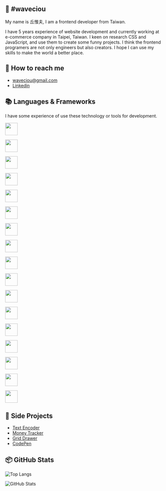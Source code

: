 ## 👀 #waveciou

My name is 丘惟夫, I am a frontend developer from Taiwan.

I have 5 years experience of website development and currently working at e-commerce company in Taipei, Taiwan. I keen on research CSS and JavaScript, and use them to create some funny projects. I think the frontend programers are not only engineers but also creators. I hope I can use my skills to make the world a better place.

## 🔗 How to reach me

- waveciou@gmail.com
- [Linkedin](https://www.linkedin.com/in/waveciou/)

## 📚 Languages & Frameworks

I have some experience of use these technology or tools for development.

<a href="https://developer.mozilla.org/zh-TW/docs/Web/HTML" target="_blank" rel="noreferrer" title="HTML5"><img width="40" height="40" src="https://user-images.githubusercontent.com/17502097/159939497-43a592cc-e545-41f6-bd82-f9e9a205c031.png" /></a>

<a href="https://developer.mozilla.org/zh-TW/docs/Web/CSS" target="_blank" rel="noreferrer" title="CSS3"><img width="40" height="40" src="https://user-images.githubusercontent.com/17502097/159939006-b29bf08b-c0c1-4d37-8b8b-59033cfe87a7.png" /></a>

<a href="https://sass-lang.com/" target="_blank" rel="noreferrer" title="Sass"><img width="40" height="40" src="https://user-images.githubusercontent.com/17502097/159939030-f2a8c0c7-0f7a-4c39-803f-9ee092a711ee.png" /></a>

<a href="https://tailwindcss.com/" target="_blank" rel="noreferrer" title="TailwindCSS"><img width="40" height="40" src="https://user-images.githubusercontent.com/17502097/159939767-9022db7c-1939-4633-8d1d-1dc7ae8d87d2.png" /></a>

<a href="https://developer.mozilla.org/zh-TW/docs/Web/JavaScript" target="_blank" rel="noreferrer" title="JavaScript"><img width="40" height="40" src="https://user-images.githubusercontent.com/17502097/159933240-2573ae3b-7f40-4398-ad51-792096e44e11.svg" /></a>

<a href="https://www.typescriptlang.org/" target="_blank" rel="noreferrer" title="TypeScript"><img width="40" height="40" src="https://user-images.githubusercontent.com/17502097/159933955-59bf9fbe-61cc-441c-a428-4f4014085eb4.svg" /></a>

<a href="https://jquery.com/" target="_blank" rel="noreferrer" title="jQuery"><img width="40" height="40" src="https://user-images.githubusercontent.com/17502097/159934483-5e254490-9e96-47b4-8bc8-c3134f200226.png" /></a>

<a href="https://vuejs.org/" target="_blank" rel="noreferrer" title="Vue.js"><img width="40" height="40" src="https://user-images.githubusercontent.com/17502097/159936081-925960b4-08da-49a0-8914-b117297dd94b.svg" /></a>

<a href="https://nuxtjs.org/" target="_blank" rel="noreferrer" title="Nuxt.js"><img width="40" height="40" src="https://user-images.githubusercontent.com/17502097/159936094-038f2251-da1c-4fc4-80cb-1c4d4d6f64b9.svg" /></a>

<a href="https://zh-hant.reactjs.org/" target="_blank" rel="noreferrer" title="React.js"><img width="40" height="40" src="https://user-images.githubusercontent.com/17502097/159936116-79803c92-953b-47cb-9426-80e16d5cf887.svg" /></a>

<a href="https://redux.js.org/" target="_blank" rel="noreferrer" title="Redux"><img width="40" height="40" src="https://user-images.githubusercontent.com/17502097/159936128-99b568e1-9e71-4dee-b136-e8ba9aeeb979.svg" /></a>

<a href="https://nextjs.org/" target="_blank" rel="noreferrer" title="Next.js"><img width="40" height="40" src="https://user-images.githubusercontent.com/17502097/159936163-19bb5fa4-c2d9-49cf-a2e7-74ca2f219a28.png" /></a>

<a href="https://www.gatsbyjs.com/" target="_blank" rel="noreferrer" title="Gatsby.js"><img width="40" height="40" src="https://user-images.githubusercontent.com/17502097/159936178-a1c2bf7b-d61c-4e39-8d84-1e6149d44442.png" /></a>

<a href="https://vitejs.dev/" target="_blank" rel="noreferrer" title="Vite.js"><img width="40" height="40" src="https://user-images.githubusercontent.com/17502097/159937147-5c4488f6-3d8b-464e-9fe8-5eebdd8dd643.svg" /></a>

<a href="https://webpack.js.org/" target="_blank" rel="noreferrer" title="Webpack.js"><img width="40" height="40" src="https://user-images.githubusercontent.com/17502097/159937153-c0c19270-3f58-4a33-8d63-3b84ce96b1f4.png" /></a>

<a href="https://gulpjs.com/" target="_blank" rel="noreferrer" title="Gulp.js"><img width="40" height="40" src="https://user-images.githubusercontent.com/17502097/159937356-0e9570a2-30be-4fd7-8643-3211e8d02203.png" /></a>

<a href="https://jestjs.io/" target="_blank" rel="noreferrer" title="Jest.js"><img width="40" height="40" src="https://user-images.githubusercontent.com/17502097/159937484-6d6177c2-d978-4b5e-83c3-17acbe876552.png" /></a>

## 🚀 Side Projects

- [Text Encoder](https://github.com/waveciou/text-encoder)
- [Money Tracker](https://github.com/waveciou/MoneyTracker)
- [Grid Drawer](https://github.com/waveciou/grid-drawer)
- [CodePen](https://codepen.io/waveciou)

## 📦 GitHub Stats

![Top Langs](https://github-readme-stats.vercel.app/api/top-langs/?username=waveciou&theme=dark&title_color=FFFFFF)

![GitHub Stats](https://github-readme-stats.vercel.app/api?username=waveciou&theme=dark&show_icons=true&icon_color=FFAA30&title_color=B0C4DE&text_color=FFFFFF&count_private=true)
